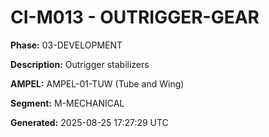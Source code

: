 # CI-M013 - OUTRIGGER-GEAR

**Phase:** 03-DEVELOPMENT

**Description:** Outrigger stabilizers

**AMPEL:** AMPEL-01-TUW (Tube and Wing)

**Segment:** M-MECHANICAL

**Generated:** 2025-08-25 17:27:29 UTC
